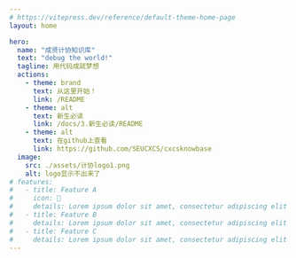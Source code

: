 ```yaml
---
# https://vitepress.dev/reference/default-theme-home-page
layout: home

hero:
  name: "成贤计协知识库"
  text: "debug the world!"
  tagline: 用代码成就梦想
  actions:
    - theme: brand
      text: 从这里开始！
      link: /README
    - theme: alt
      text: 新生必读
      link: /docs/3.新生必读/README
    - theme: alt
      text: 在github上查看
      link: https://github.com/SEUCXCS/cxcsknowbase
  image:
    src: ./assets/计协logo1.png
    alt: logo显示不出来了
# features:
#   - title: Feature A
#     icon: 🎈
#     details: Lorem ipsum dolor sit amet, consectetur adipiscing elit
#   - title: Feature B
#     details: Lorem ipsum dolor sit amet, consectetur adipiscing elit
#   - title: Feature C
#     details: Lorem ipsum dolor sit amet, consectetur adipiscing elit
---
```

